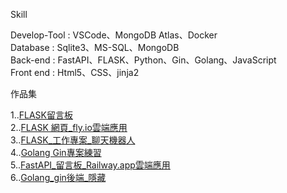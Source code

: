 Skill

Develop-Tool : VSCode、MongoDB Atlas、Docker<br />
Database : Sqlite3、MS-SQL、MongoDB<br />
Back-end : FastAPI、FLASK、Python、Gin、Golang、JavaScript<br />
Front end : Html5、CSS、jinja2<br />




作品集

1..[FLASK留言板](https://github.com/UFOTreeboy/Coding_Demo)<br />
2..[FLASK 網頁_fly.io雲端應用](https://github.com/UFOTreeboy/Flask_test)<br />
3..[FLASK_工作專案_聊天機器人](https://github.com/UFOTreeboy/ChatBot_Demo)<br />
4..[Golang Gin專案練習](https://github.com/UFOTreeboy/golang_gin_work)<br />
5..[FastAPI_留言板_Railway.app雲端應用](https://github.com/UFOTreeboy/fastapi_database_demo)<br />
6..[Golang_gin後端_隱藏](https://github.com/UFOTreeboy/go_gin_api_01)<br />



